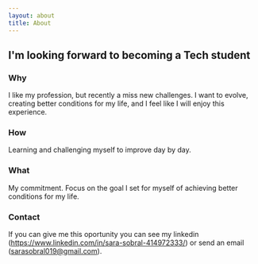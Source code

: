```yaml
---
layout: about
title: About
---
```


## I'm looking forward to becoming a Tech student

### Why

I like my profession, but recently a miss new challenges.
I want to evolve, creating better conditions for my life, and I feel like I will enjoy this experience.

### How

Learning and challenging myself to improve day by day.

### What

My commitment. Focus on the goal I set for myself of achieving better conditions for my life.

### Contact

If you can give me this oportunity you can see my linkedin (https://www.linkedin.com/in/sara-sobral-414972333/) or send an email (sarasobral019@gmail.com).
